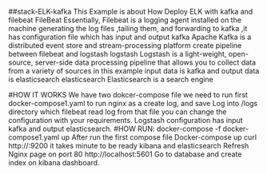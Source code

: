 ##stack-ELK-kafka
This Example is about How Deploy ELK with kafka and filebeat
FileBeat
Essentially, Filebeat is a logging agent installed on the machine generating the log files ,tailing them, and forwarding to kafka ,it has configuration file which has input and output
kafka
Apache Kafka is a distributed event store and stream-processing platform create pipeline between filebeat and logstash
logstash
Logstash is a light-weight, open-source, server-side data processing pipeline that allows you to collect data from a variety of sources in this example input data is kafka and output data is elasticsearch
elasticsearch
Elasticsearch is a search engine

#HOW IT WORKS
We have two dokcer-compose file we need to run first docker-compose1.yaml to run nginx as a create log, and save Log into /logs directory which filebeat read log from that file you can change the configuration with your requirements.
Logstash configuration has input kafka and output elasticsearch.
#HOW RUN:
docker-compose -f docker-compose1.yaml up
After run the first compose file
Docker-compose up
curl http://<MACHINE-IP>:9200
it takes minute to be ready kibana and elasticsearch
Refresh Nginx page on port 80
http://localhost:5601
Go to database and create index on kibana dashboard.

